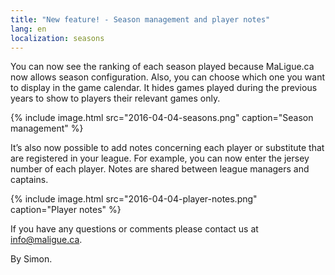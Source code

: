 ```yaml
---
title: "New feature! - Season management and player notes"
lang: en
localization: seasons
---
```

You can now see the ranking of each season played because MaLigue.ca now allows season configuration. Also, you can choose which one you want to display in the game calendar. It hides games played during the previous years to show to players their relevant games only.

{% include image.html src="2016-04-04-seasons.png" caption="Season management" %}

It’s also now possible to add notes concerning each player or substitute that are registered in your league. For example, you can now enter the jersey number of each player. Notes are shared between league managers and captains.

{% include image.html src="2016-04-04-player-notes.png" caption="Player notes" %}

If you have any questions or comments please contact us at info@maligue.ca.

By Simon.